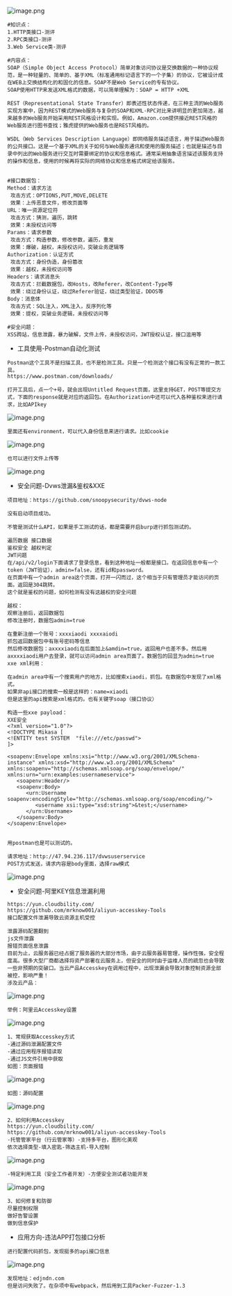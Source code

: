 ![image.png](https://img2023.cnblogs.com/blog/2504969/202309/2504969-20230913135315745-2004599160.png)

```plain
#知识点：
1.HTTP类接口-测评
2.RPC类接口-测评
3.Web Service类-测评

#内容点：
SOAP（Simple Object Access Protocol）简单对象访问协议是交换数据的一种协议规范，是一种轻量的、简单的、基于XML（标准通用标记语言下的一个子集）的协议，它被设计成在WEB上交换结构化的和固化的信息。SOAP不是Web Service的专有协议。
SOAP使用HTTP来发送XML格式的数据，可以简单理解为：SOAP = HTTP +XML

REST（Representational State Transfer）即表述性状态传递，在三种主流的Web服务实现方案中，因为REST模式的Web服务与复杂的SOAP和XML-RPC对比来讲明显的更加简洁，越来越多的Web服务开始采用REST风格设计和实现。例如，Amazon.com提供接近REST风格的Web服务进行图书查找；雅虎提供的Web服务也是REST风格的。

WSDL（Web Services Description Language）即网络服务描述语言，用于描述Web服务的公共接口。这是一个基于XML的关于如何与Web服务通讯和使用的服务描述；也就是描述与目录中列出的Web服务进行交互时需要绑定的协议和信息格式。通常采用抽象语言描述该服务支持的操作和信息，使用的时候再将实际的网络协议和信息格式绑定给该服务。


#接口数据包：
Method：请求方法
 攻击方式：OPTIONS,PUT,MOVE,DELETE
 效果：上传恶意文件，修改页面等
URL：唯一资源定位符
 攻击方式：猜测，遍历，跳转
 效果：未授权访问等
Params：请求参数
 攻击方式：构造参数，修改参数，遍历，重发
 效果：爆破，越权，未授权访问，突破业务逻辑等
Authorization：认证方式
 攻击方式：身份伪造，身份篡改
 效果：越权，未授权访问等
Headers：请求消息头
 攻击方式：拦截数据包，改Hosts，改Referer，改Content-Type等
 效果：绕过身份认证，绕过Referer验证，绕过类型验证，DDOS等
Body：消息体
 攻击方式：SQL注入，XML注入，反序列化等
 效果：提权，突破业务逻辑，未授权访问等
 
#安全问题：
XSS跨站，信息泄露，暴力破解，文件上传，未授权访问，JWT授权认证，接口滥用等
```

- 工具使用-Postman自动化测试

```plain
Postman这个工具不是扫描工具，也不是检测工具。只是一个检测这个接口有没有正常的一款工具。
https://www.postman.com/downloads/

打开工具后，点一个+号，就会出现Untitled Request页面，这里支持GET，POST等提交方式，下面的response就是对应的返回包。在Authorization中还可以代入各种鉴权来进行请求，比如APIkey
```

![image.png](https://img2023.cnblogs.com/blog/2504969/202309/2504969-20230913135327641-1636686252.png)

```plain
里面还有environment，可以代入身份信息来进行请求。比如cookie
```

![image.png](https://img2023.cnblogs.com/blog/2504969/202309/2504969-20230913135327739-924261461.png)

```plain
也可以进行文件上传等
```

![image.png](https://img2023.cnblogs.com/blog/2504969/202309/2504969-20230913135327725-236561249.png)

- 安全问题-Dvws泄漏&鉴权&XXE

```plain
项目地址：https://github.com/snoopysecurity/dvws-node

没有启动项目成功。

不管是测试什么API，如果是手工测试的话，都是需要开启burp进行抓包测试的。

遍历数据 接口数据
鉴权安全 越权判定
JWT问题
在/api/v2/login下面请求了登录信息，看到这种地址一般都是接口。在返回信息中有一个token（JWT验证），admin=false，还有id和password。
在页面中有一个admin area这个页面，打开一闪而过，这个相当于只有管理员才能访问的页面。返回是304跳转。
这个就是鉴权的问题，如何检测有没有这越权的安全问题

越权：
观察注册后，返回数据包
修改注册时，数据包admin=true

在重新注册一个账号：xxxxiaodi xxxxaiodi
抓包返回数据包中有账号密码等信息
然后修改数据包：axxxxiaodi在后面加上&amdin=true，返回用户也差不多。然后用axxxxiaodi用户去登录，就可以访问admin area页面了。数据包的回显为admin=true
xxe xml利用：

在admin area中有一个搜索用户的地方，比如搜索xiaodi，抓包。在数据包中发现了xml格式。
如果非api接口的搜索一般是这样的：name=xiaodi
但是这里的api搜索是xml格式的。也有关键字soap（接口协议）

构造一些xxe payload：
XXE安全 
<?xml version="1.0"?>
<!DOCTYPE Mikasa [
<!ENTITY test SYSTEM  "file:///etc/passwd">
]>

<soapenv:Envelope xmlns:xsi="http://www.w3.org/2001/XMLSchema-instance" xmlns:xsd="http://www.w3.org/2001/XMLSchema" xmlns:soapenv="http://schemas.xmlsoap.org/soap/envelope/" xmlns:urn="urn:examples:usernameservice">
   <soapenv:Header/>
   <soapenv:Body>
      <urn:Username soapenv:encodingStyle="http://schemas.xmlsoap.org/soap/encoding/">
         <username xsi:type="xsd:string">&test;</username>
      </urn:Username>
   </soapenv:Body>
</soapenv:Envelope>


用postman也是可以测试的。

请求地址：http://47.94.236.117/dvwsuserservice
POST方式发送，请求内容是body里面，选择raw模式
```

![image.png](https://img2023.cnblogs.com/blog/2504969/202309/2504969-20230913135328037-586829377.png)

- 安全问题-阿里KEY信息泄漏利用

```plain
https://yun.cloudbility.com/
https://github.com/mrknow001/aliyun-accesskey-Tools
接口配置文件泄漏导致云资源主机受控

泄露源码配置翻到
js文件泄露
报错页面信息泄露
目前为止，云服务器已经占据了服务器的大部分市场，由于云服务器易管理，操作性强，安全程度高。很多大型厂商都选择将资产部署在云服务上，但安全的同时由于运维人员的疏忽也会导致一些非预期的突破口。当云产品Accesskey在调用过程中，出现泄漏会导致对象控制资源全部被控，影响严重！
涉及云产品：
```

![image.png](https://img2023.cnblogs.com/blog/2504969/202309/2504969-20230913135328495-1735785529.png)

```plain
举例：阿里云Accesskey设置
```

![image.png](https://img2023.cnblogs.com/blog/2504969/202309/2504969-20230913135328016-1853936082.png)

```plain
1、常规获取Accesskey方式
-通过源码泄漏配置文件
-通过应用程序报错读取
-通过JS文件引用中获取
如图：页面报错
```

![image.png](https://img2023.cnblogs.com/blog/2504969/202309/2504969-20230913135328986-67960666.png)

```plain
如图：源码配置
```

![image.png](https://img2023.cnblogs.com/blog/2504969/202309/2504969-20230913135328669-757905803.png)

```plain
2、如何利用Accesskey
https://yun.cloudbility.com/
https://github.com/mrknow001/aliyun-accesskey-Tools
-托管管家平台（行云管家等）-支持多平台，图形化美观
依次选择类型-填入密匙-筛选主机-导入控制
```

![image.png](https://img2023.cnblogs.com/blog/2504969/202309/2504969-20230913135328748-872018903.png)

```plain
-特定利用工具（安全工作者开发）-方便安全测试者功能开发
```

![image.png](https://img2023.cnblogs.com/blog/2504969/202309/2504969-20230913135329087-846356748.png)

```plain
3、如何修复和防御
尽量控制权限
做好告警设置
做到信息保护
```

- 应用方向-违法APP打包接口分析

```plain
进行配置代码抓包，发现挺多的api接口信息
```

![image.png](https://img2023.cnblogs.com/blog/2504969/202309/2504969-20230913135329007-1781714111.png)

```plain
发现地址：edjndn.com
但是访问失败了。在杂项中有webpack，然后用到工具Packer-Fuzzer-1.3
```